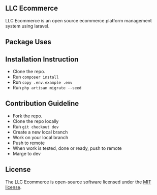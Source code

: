 

## LLC Ecommerce

LLC Ecommerce is an open source ecommerce platform management system using laravel.


## Package Uses



## Installation Instruction

- Clone the repo.
- Run `composer install`
- Run `copy .env.example .env`
- Run `php artisan migrate --seed`



## Contribution Guideline

- Fork the repo.
- Clone the repo locally
- Run `git checkout dev`
- Create a new local branch
- Work on your local branch
- Push to remote
- When work is tested, done or ready, push to remote
- Marge to dev


## License

The LLC Ecommerce is open-source software licensed under the [MIT license](https://opensource.org/licenses/MIT).

